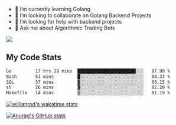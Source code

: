 
- 🌱 I’m currently learning Golang
- 👯 I’m looking to collaborate on Golang Backend Projects
- 🤔 I’m looking for help with backend projects
- 💬 Ask me about Algorithmic Trading Bots

![](https://github-profile-trophy.vercel.app/?username=kevinbarrero)

## My Code Stats

<!--START_SECTION:waka-->

```txt
Go         17 hrs 28 mins  ██████████████████████░░░   87.99 %
Bash       51 mins         █░░░░░░░░░░░░░░░░░░░░░░░░   04.33 %
SQL        37 mins         ▓░░░░░░░░░░░░░░░░░░░░░░░░   03.15 %
sh         26 mins         ▓░░░░░░░░░░░░░░░░░░░░░░░░   02.20 %
Makefile   14 mins         ▒░░░░░░░░░░░░░░░░░░░░░░░░   01.19 %
```

<!--END_SECTION:waka-->

[![willianrod's wakatime stats](https://github-readme-stats.vercel.app/api/wakatime?username=holdandup&layout=compact&theme=react&custom_title=Wakatime%20All%20Time%20Stats&langs_count=8)](https://github.com/anuraghazra/github-readme-stats)

[![Anurag's GitHub stats](https://github-readme-stats.vercel.app/api?username=Kevinbarrero)](https://github.com/anuraghazra/github-readme-stats)




